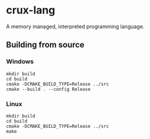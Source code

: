 # crux-lang

A memory managed, interpreted programming language.

## Building from source

### Windows 

```shell
mkdir build
cd build
cmake -DCMAKE_BUILD_TYPE=Release ../src
cmake --build . --config Release
```

### Linux 

```shell
mkdir build
cd build
cmake -DCMAKE_BUILD_TYPE=Release ../src
make
```

